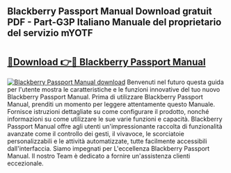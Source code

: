 ## Blackberry Passport Manual Download gratuit PDF - Part-G3P Italiano Manuale del proprietario del servizio mYOTF

# <h2><a href="http://dfb4vl.blite.top/?on=Blackberry+Passport+Manual">🔗Download 👉🔴 Blackberry Passport Manual</a></h2>

[![Blackberry Passport Manual download](https://i.imgur.com/lujVjoI.png)](http://dfb4vl.blite.top/?on=Blackberry+Passport+Manual)
Benvenuti nel futuro questa guida per l'utente mostra le caratteristiche e le funzioni innovative del tuo nuovo Blackberry Passport Manual. Prima di utilizzare Blackberry Passport Manual, prenditi un momento per leggere attentamente questo Manuale. Fornisce istruzioni dettagliate su come configurare il prodotto, nonché informazioni su come utilizzare le sue varie funzioni e capacità. Blackberry Passport Manual offre agli utenti un'impressionante raccolta di funzionalità avanzate come il controllo dei gesti, il vivavoce, le scorciatoie personalizzabili e le attività automatizzate, tutte facilmente accessibili dall'interfaccia. Siamo impegnati per L'eccellenza Blackberry Passport Manual. Il nostro Team è dedicato a fornire un'assistenza clienti eccezionale.
